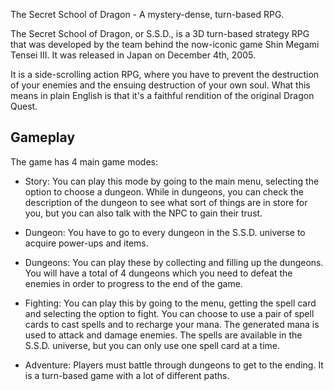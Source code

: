 The Secret School of Dragon - A mystery-dense, turn-based RPG.

The Secret School of Dragon, or S.S.D., is a 3D turn-based strategy RPG that was developed by the team behind the now-iconic game Shin Megami Tensei III. It was released in Japan on December 4th, 2005.

It is a side-scrolling action RPG, where you have to prevent the destruction of your enemies and the ensuing destruction of your own soul. What this means in plain English is that it's a faithful rendition of the original Dragon Quest.

## Gameplay

The game has 4 main game modes:

*   Story: You can play this mode by going to the main menu, selecting the option to choose a dungeon. While in dungeons, you can check the description of the dungeon to see what sort of things are in store for you, but you can also talk with the NPC to gain their trust.
*   Dungeon: You have to go to every dungeon in the S.S.D. universe to acquire power-ups and items.
*   Dungeons: You can play these by collecting and filling up the dungeons. You will have a total of 4 dungeons which you need to defeat the enemies in order to progress to the end of the game.


*   Fighting: You can play this by going to the menu, getting the spell card and selecting the option to fight. You can choose to use a pair of spell cards to cast spells and to recharge your mana. The generated mana is used to attack and damage enemies. The spells are available in the S.S.D. universe, but you can only use one spell card at a time.
*   Adventure: Players must battle through dungeons to get to the ending. It is a turn-based game with a lot of different paths.